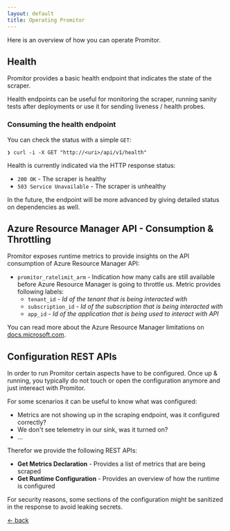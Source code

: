 ```yaml
---
layout: default
title: Operating Promitor
---
```


Here is an overview of how you can operate Promitor.

## Health

Promitor provides a basic health endpoint that indicates the state of the scraper.

Health endpoints can be useful for monitoring the scraper, running sanity tests
after deployments or use it for sending liveness / health probes.

### Consuming the health endpoint

You can check the status with a simple `GET`:

```shell
❯ curl -i -X GET "http://<uri>/api/v1/health"
```

Health is currently indicated via the HTTP response status:

- `200 OK` - The scraper is healthy
- `503 Service Unavailable` - The scraper is unhealthy

In the future, the endpoint will be more advanced by giving detailed status on
dependencies as well.

## Azure Resource Manager API - Consumption & Throttling

Promitor exposes runtime metrics to provide insights on the API consumption of
Azure Resource Manager API:

- `promitor_ratelimit_arm` - Indication how many calls are still available before
  Azure Resource Manager is going to throttle us. Metric provides following labels:
  - `tenant_id` - _Id of the tenant that is being interacted with_
  - `subscription_id` - _Id of the subscription that is being interacted with_
  - `app_id` - _Id of the application that is being used to interact with API_

You can read more about the Azure Resource Manager limitations on [docs.microsoft.com](https://docs.microsoft.com/en-us/azure/azure-resource-manager/resource-manager-request-limits).

## Configuration REST APIs

In order to run Promitor certain aspects have to be configured. Once up & running,
you typically do not touch or open the configuration anymore and just intereact
with Promitor.

For some scenarios it can be useful to know what was configured:

- Metrics are not showing up in the scraping endpoint, was it configured correctly?
- We don't see telemetry in our sink, was it turned on?
- ...

Therefor we provide the following REST APIs:

- **Get Metrics Declaration** - Provides a list of metrics that are being scraped
- **Get Runtime Configuration** - Provides an overview of how the runtime is configured

For security reasons, some sections of the configuration might be sanitized in
the response to avoid leaking secrets.

[&larr; back](/)
